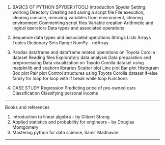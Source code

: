 1.  BASICS OF PYTHON SPYDER (TOOL)
      Introduction Spyder
      Setting working Directory
      Creating and saving a script file
      File execution, clearing console, removing variables from environment, clearing environment
      Commenting script files
      Variable creation
      Arithmetic and logical operators
      Data types and associated operations


2. Sequence data types and associated operations
      Strings
      Lists
      Arrays
      Tuples
      Dictionary
      Sets
      Range
      NumPy
       - ndArray


3. Pandas dataframe and dataframe related operations on Toyota Corolla dataset
    Reading files
    Exploratory data analysis
    Data preparation and preprocessing
    Data visualization on Toyoto Corolla dataset using matplotlib and seaborn libraries
    Scatter plot
    Line plot
    Bar plot
    Histogram
    Box plot
    Pair plot
    Control structures using Toyota Corolla dataset
    if-else family
    for loop
    for loop with if break
    while loop
    Functions

4. CASE STUDY
    Regression
    Predicting price of pre-owned cars
    Classification
    Classifying personal income

***************************************************************************
Books and references
1. Introduction to linear algebra - by Gilbert Strang 
2. Applied statistics and probability for engineers – by Douglas Montgomery 
3. Mastering python for data science, Samir Madhavan
****************************************************************************


